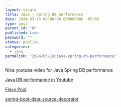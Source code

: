 ```yaml
---
layout: single
title: Java - Spring DB performance
date: 2024-03-18 08:00:00.000000000 -05:00
type: post
parent_id: "0"
published: true
password: ""
status: publish
categories:
  - java
permalink: "2024/03/18/java-spring-db-performance"
---
```


Nice youtube video for Java Spring DB performance

[Java DB performance in Youtube](2024-03-04-openapi-data-loader.md)

[Flexy Pool](https://github.com/vladmihalcea/flexy-pool)

[spring-boot-data-source-decorator](https://github.com/gavlyukovskiy/spring-boot-data-source-decorator)


